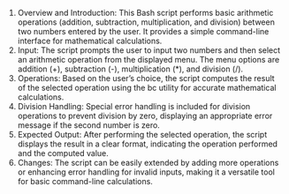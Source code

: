 1. Overview and Introduction: This Bash script performs basic arithmetic operations (addition, subtraction, multiplication, and division) between two numbers entered by the user. It provides a simple command-line interface for mathematical calculations.
2. Input: The script prompts the user to input two numbers and then select an arithmetic operation from the displayed menu. The menu options are addition (+), subtraction (-), multiplication (*), and division (/).
3. Operations: Based on the user’s choice, the script computes the result of the selected operation using the bc utility for accurate mathematical calculations.
4. Division Handling: Special error handling is included for division operations to prevent division by zero, displaying an appropriate error message if the second number is zero.
5. Expected Output: After performing the selected operation, the script displays the result in a clear format, indicating the operation performed and the computed value.
6. Changes: The script can be easily extended by adding more operations or enhancing error handling for invalid inputs, making it a versatile tool for basic command-line calculations.

